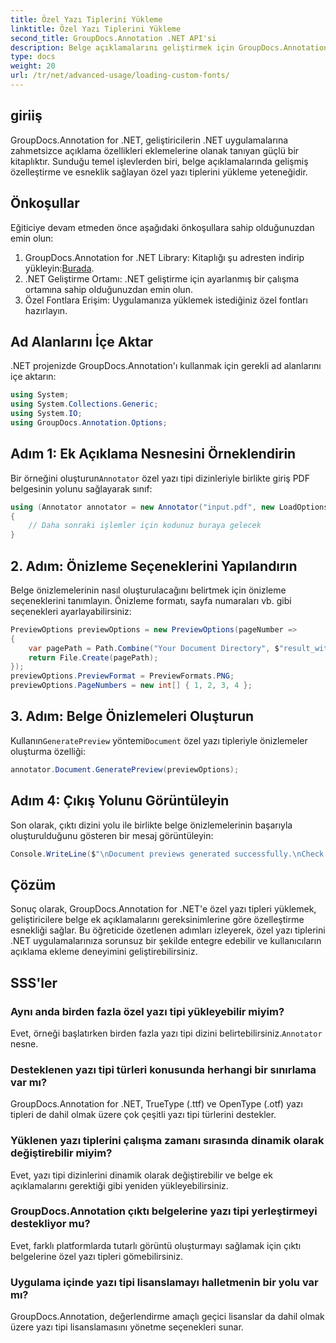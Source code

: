 ```yaml
---
title: Özel Yazı Tiplerini Yükleme
linktitle: Özel Yazı Tiplerini Yükleme
second_title: GroupDocs.Annotation .NET API'si
description: Belge açıklamalarını geliştirmek için GroupDocs.Annotation for .NET'e özel yazı tiplerini sorunsuz bir şekilde nasıl yükleyeceğinizi öğrenin. Kolay entegrasyon için adım adım talimatlarımızı izleyin.
type: docs
weight: 20
url: /tr/net/advanced-usage/loading-custom-fonts/
---
```

## giriiş
GroupDocs.Annotation for .NET, geliştiricilerin .NET uygulamalarına zahmetsizce açıklama özellikleri eklemelerine olanak tanıyan güçlü bir kitaplıktır. Sunduğu temel işlevlerden biri, belge açıklamalarında gelişmiş özelleştirme ve esneklik sağlayan özel yazı tiplerini yükleme yeteneğidir.
## Önkoşullar
Eğiticiye devam etmeden önce aşağıdaki önkoşullara sahip olduğunuzdan emin olun:
1.  GroupDocs.Annotation for .NET Library: Kitaplığı şu adresten indirip yükleyin:[Burada](https://releases.groupdocs.com/annotation/net/).
2. .NET Geliştirme Ortamı: .NET geliştirme için ayarlanmış bir çalışma ortamına sahip olduğunuzdan emin olun.
3. Özel Fontlara Erişim: Uygulamanıza yüklemek istediğiniz özel fontları hazırlayın.

## Ad Alanlarını İçe Aktar
.NET projenizde GroupDocs.Annotation'ı kullanmak için gerekli ad alanlarını içe aktarın:
```csharp
using System;
using System.Collections.Generic;
using System.IO;
using GroupDocs.Annotation.Options;
```
## Adım 1: Ek Açıklama Nesnesini Örneklendirin
 Bir örneğini oluşturun`Annotator` özel yazı tipi dizinleriyle birlikte giriş PDF belgesinin yolunu sağlayarak sınıf:
```csharp
using (Annotator annotator = new Annotator("input.pdf", new LoadOptions { FontDirectories = new List<string> { Constants.GetFontDirectory() } }))
{
    // Daha sonraki işlemler için kodunuz buraya gelecek
}
```
## 2. Adım: Önizleme Seçeneklerini Yapılandırın
Belge önizlemelerinin nasıl oluşturulacağını belirtmek için önizleme seçeneklerini tanımlayın. Önizleme formatı, sayfa numaraları vb. gibi seçenekleri ayarlayabilirsiniz:
```csharp
PreviewOptions previewOptions = new PreviewOptions(pageNumber =>
{
    var pagePath = Path.Combine("Your Document Directory", $"result_with_font_{pageNumber}.png");
    return File.Create(pagePath);
});
previewOptions.PreviewFormat = PreviewFormats.PNG;
previewOptions.PageNumbers = new int[] { 1, 2, 3, 4 };
```
## 3. Adım: Belge Önizlemeleri Oluşturun
 Kullanın`GeneratePreview` yöntemi`Document` özel yazı tipleriyle önizlemeler oluşturma özelliği:
```csharp
annotator.Document.GeneratePreview(previewOptions);
```
## Adım 4: Çıkış Yolunu Görüntüleyin
Son olarak, çıktı dizini yolu ile birlikte belge önizlemelerinin başarıyla oluşturulduğunu gösteren bir mesaj görüntüleyin:
```csharp
Console.WriteLine($"\nDocument previews generated successfully.\nCheck output in {"Your Document Directory"}.");
```

## Çözüm
Sonuç olarak, GroupDocs.Annotation for .NET'e özel yazı tipleri yüklemek, geliştiricilere belge ek açıklamalarını gereksinimlerine göre özelleştirme esnekliği sağlar. Bu öğreticide özetlenen adımları izleyerek, özel yazı tiplerini .NET uygulamalarınıza sorunsuz bir şekilde entegre edebilir ve kullanıcıların açıklama ekleme deneyimini geliştirebilirsiniz.
## SSS'ler
### Aynı anda birden fazla özel yazı tipi yükleyebilir miyim?
 Evet, örneği başlatırken birden fazla yazı tipi dizini belirtebilirsiniz.`Annotator` nesne.
### Desteklenen yazı tipi türleri konusunda herhangi bir sınırlama var mı?
GroupDocs.Annotation for .NET, TrueType (.ttf) ve OpenType (.otf) yazı tipleri de dahil olmak üzere çok çeşitli yazı tipi türlerini destekler.
### Yüklenen yazı tiplerini çalışma zamanı sırasında dinamik olarak değiştirebilir miyim?
Evet, yazı tipi dizinlerini dinamik olarak değiştirebilir ve belge ek açıklamalarını gerektiği gibi yeniden yükleyebilirsiniz.
### GroupDocs.Annotation çıktı belgelerine yazı tipi yerleştirmeyi destekliyor mu?
Evet, farklı platformlarda tutarlı görüntü oluşturmayı sağlamak için çıktı belgelerine özel yazı tipleri gömebilirsiniz.
### Uygulama içinde yazı tipi lisanslamayı halletmenin bir yolu var mı?
GroupDocs.Annotation, değerlendirme amaçlı geçici lisanslar da dahil olmak üzere yazı tipi lisanslamasını yönetme seçenekleri sunar.
